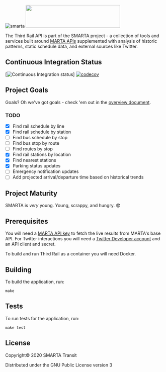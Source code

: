 ![smarta](https://user-images.githubusercontent.com/8289478/57379460-f873e280-7174-11e9-9c32-b737bc49650c.png)
<img src="https://user-images.githubusercontent.com/8289478/56633099-d6357d00-662a-11e9-9592-0c58dab8ca55.png" width="300" height="72" />

The Third Rail API is part of the SMARTA project - a collection of tools and services built around
[MARTA APIs](http://www.itsmarta.com/app-developer-resources.aspx) supplemented
with analysis of historic patterns, static schedule data, and external sources like Twitter. 

## Continuous Integration Status

[![Continuous Integration status](https://travis-ci.com/smartatransit/third_rail.svg?branch=master)]
[![codecov](https://codecov.io/gh/smartatransit/smarta-api/branch/master/graph/badge.svg)](https://codecov.io/gh/smartatransit/smarta-api)

## Project Goals

Goals? Oh we've got goals - check 'em out in the
[overview document](https://github.com/smartatransit/infohub/blob/master/vision/overview.md).

### TODO

- [x] Find rail schedule by line
- [x] Find rail schedule by station
- [ ] Find bus schedule by stop
- [ ] Find bus stop by route
- [ ] Find routes by stop
- [x] Find rail stations by location
- [x] Find nearest stations
- [x] Parking status updates
- [ ] Emergency notification updates
- [ ] Add projected arrival/departure time based on historical trends

## Project Maturity

SMARTA is _very_ young. Young, scrappy, and hungry. 😎

## Prerequisites

You will need a [MARTA API key](https://www.itsmarta.com/developer-reg-rtt.aspx)
to fetch the live results from MARTA's base API. For Twitter interactions you will
need a [Twitter Developer account](https://developer.twitter.com/en/apply-for-access) 
and an API client and secret. 

To build and run Third Rail as a container you will need Docker.  

[leiningen]: https://github.com/technomancy/leiningen

## Building

To build the application, run:

    make

## Tests

To run tests for the application, run:

    make test

## License

Copyright© 2020 SMARTA Transit

Distributed under the GNU Public License version 3
